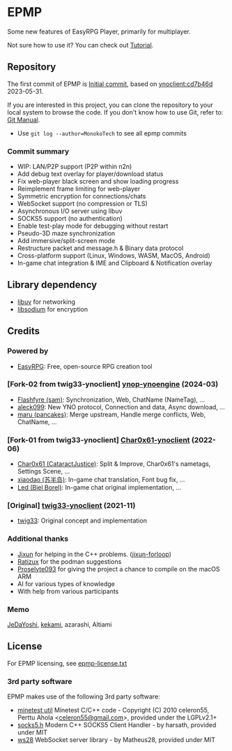 # EPMP

Some new features of EasyRPG Player, primarily for multiplayer.

Not sure how to use it? You can check out [Tutorial].


## Repository

The first commit of EPMP is [Initial commit], based on [ynoclient:cd7b46d](https://github.com/ynoproject/ynoengine/tree/cd7b46d) 2023-05-31.

If you are interested in this project, you can clone the repository to your local system to browse the code. If you don't know how to use Git, refer to: [Git Manual](https://git-scm.com/book/en/v2).

- Use `git log --author=MonokoTech` to see all epmp commits

### Commit summary

- WIP: LAN/P2P support (P2P within n2n)
- Add debug text overlay for player/download status
- Fix web-player black screen and show loading progress
- Reimplement frame limiting for web-player
- Symmetric encryption for connections/chats
- WebSocket support (no compression or TLS)
- Asynchronous I/O server using libuv
- SOCKS5 support (no authentication)
- Enable test-play mode for debugging without restart
- Pseudo-3D maze synchronization
- Add immersive/split-screen mode
- Restructure packet and message.h & Binary data protocol
- Cross-platform support (Linux, Windows, WASM, MacOS, Android)
- In-game chat integration & IME and Clipboard & Notification overlay


## Library dependency

- [libuv] for networking
- [libsodium] for encryption


## Credits

### Powered by

- [EasyRPG](https://github.com/EasyRPG): Free, open-source RPG creation tool

### \[Fork-02 from twig33-ynoclient\] [ynop-ynoengine](https://github.com/ynoproject/ynoengine) (2024-03)

- [Flashfyre (sam)](https://github.com/Flashfyre): Synchronization, Web, ChatName (NameTag), ...
- [aleck099](https://github.com/aleck099): New YNO protocol, Connection and data, Async download, ...
- [maru (pancakes)](https://github.com/patapancakes): Merge upstream, Handle merge conflicts, Web, ChatName, ...

### \[Fork-01 from twig33-ynoclient\] [Char0x61-ynoclient](https://github.com/CataractJustice/ynoclient) (2022-06)

- [Char0x61 (CataractJustice)](https://github.com/CataractJustice): Split & Improve, Char0x61's nametags, Settings Scene, ...
- [xiaodao (苏半岛)](https://github.com/lychees): In-game chat translation, Font bug fix, ...
- [Led (Biel Borel)](https://github.com/Ledgamedev): In-game chat original implementation, ...

### \[Original\] [twig33-ynoclient](https://github.com/twig33/ynoclient) (2021-11)

- [twig33](https://github.com/twig33): Original concept and implementation

### Additional thanks

- [Jixun](https://github.com/jixunmoe) for helping in the C++ problems. ([jixun-forloop])
- [Ratizux](https://github.com/Ratizux) for the podman suggestions
- [Proselyte093](https://github.com/Proselyte093) for giving the project a chance to compile on the macOS ARM
- AI for various types of knowledge
- With help from various participants

### Memo

[JeDaYoshi](https://github.com/JeDaYoshi), [kekami](https://kekami.dev), azarashi, Altiami


## License

For EPMP licensing, see [epmp-license.txt]

### 3rd party software

EPMP makes use of the following 3rd party software:

* [minetest util] Minetest C/C++ code - Copyright (C) 2010 celeron55,
  Perttu Ahola \<celeron55@gmail.com\>, provided under the LGPLv2.1+
* [socks5.h] Modern C++ SOCKS5 Client Handler - by harsath, provided under MIT
* [ws28] WebSocket server library - by Matheus28, provided under MIT

[Initial commit]: https://github.com/MonokoTech/EasyRPG-Player-Monoko/tree/href-initial-commit
[Tutorial]: /docs/EPMP/Tutorial.md
[libuv]: https://github.com/libuv/libuv
[libsodium]: https://github.com/jedisct1/libsodium
[jixun-forloop]: https://github.com/MonokoTech/EasyRPG-Player-Monoko/blob/href-jixun-forloop/src/multiplayer/game_multiplayer.cpp#L1333
[epmp-license.txt]: /docs/EPMP/license.txt
[minetest util]: https://github.com/minetest/minetest
[socks5.h]: https://github.com/harsath/SOCKS5-Proxy-Handler
[ws28]: https://github.com/Matheus28/ws28
